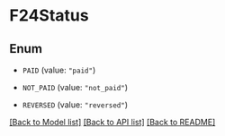 # F24Status

## Enum


* `PAID` (value: `"paid"`)

* `NOT_PAID` (value: `"not_paid"`)

* `REVERSED` (value: `"reversed"`)


[[Back to Model list]](../README.md#documentation-for-models) [[Back to API list]](../README.md#documentation-for-api-endpoints) [[Back to README]](../README.md)


